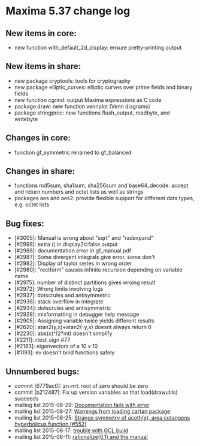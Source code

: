 Maxima 5.37 change log
======================

New items in core:
------------------

* new function with_default_2d_display: ensure pretty-printing output 


New items in share:
-------------------

* new package cryptools: tools for cryptography
* new package elliptic_curves: elliptic curves over prime fields and binary fields
* new function cgrind: output Maxima expressions as C code
* package draw: new function vennplot (Venn diagrams)
* package stringproc: new functions flush_output, readbyte, and writebyte

Changes in core:
----------------

* function gf_symmetric renamed to gf_balanced 


Changes in share:
--------------

* functions md5sum, sha1sum, sha256sum and base64_decode: accept and return numbers and octet lists as well as strings 
* packages aes and aes2: provide flexible support for different data types, e.g. octet lists 


Bug fixes:
----------

* [#3005]: Manual is wrong about "sqrt" and "radexpand"
* [#2998]: extra () in display2d:false output
* [#2988]: documentation error in gf_manual.pdf 
* [#2987]: Some divergent integrals give error, some don't
* [#2982]: Display of taylor series in wrong order
* [#2980]: "rectform" causes infinite recursion depending on variable name 
* [#2975]: number of distinct partitions gives wroing result
* [#2972]: Wrong limits involving logs
* [#2937]: dotscrules and antisymmetric
* [#2936]: stack overflow in integrate
* [#2934]: dotscrules and antisymmetric
* [#2929]: misformatting in debugger help message
* [#2905]: Assigning variable twice yields different results
* [#2620]: atan2(y,x)+atan2(-y,x) doesnt always return 0
* [#2230]: abs(x)^(2*int) doesn't simplify
* [#2211]: rtest_sign #77
* [#2183]: eigenvectors of a 10 x 10
* [#1193]: ev doesn't bind functions safely

Unnumbered bugs:
----------------

* commit [6779ac0]: zn-nrt: root of zero should be zero
* commit [b212487]: Fix up version variables so that load(drawutils) succeeds
* mailing list 2015-08-29: [Documentation fails with error][1]
* mailing list 2015-08-27: [Warnings from loading cartan package][2]
* mailing list 2015-08-25: [Strange symmetry of acoth(x), area cotangens hyperbolicus function (#552)][3]
* mailing list 2015-08-17: [trouble with GCL build][4]
* mailing list 2015-06-11: [rationalize(0.1) and the manual][5]

[1]: https://sourceforge.net/p/maxima/mailman/message/34417174/
[2]: https://sourceforge.net/p/maxima/mailman/message/34411188/
[3]: https://sourceforge.net/p/maxima/mailman/message/34401610/
[4]: https://sourceforge.net/p/maxima/mailman/message/34369023/
[5]: https://sourceforge.net/p/maxima/mailman/message/34196346/
